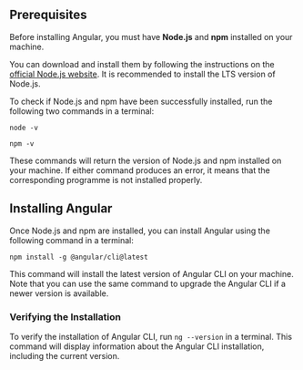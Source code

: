 ## Prerequisites

Before installing Angular, you must have **Node.js** and **npm** installed on your machine.

You can download and install them by following the instructions on the [official Node.js website](https://nodejs.org/). It is recommended to install the LTS version of Node.js.

To check if Node.js and npm have been successfully installed, run the following two commands in a terminal:

```
node -v
```

```
npm -v
```

These commands will return the version of Node.js and npm installed on your machine. If either command produces an error, it means that the corresponding programme is not installed properly.

## Installing Angular

Once Node.js and npm are installed, you can install Angular using the following command in a terminal:

```
npm install -g @angular/cli@latest
```

This command will install the latest version of Angular CLI on your machine. Note that you can use the same command to upgrade the Angular CLI if a newer version is available.

### Verifying the Installation

To verify the installation of Angular CLI, run `ng --version` in a terminal. This command will display information about the Angular CLI installation, including the current version.
